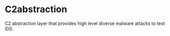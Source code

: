 # C2abstraction
C2 abstraction layer that provides high level diverse malware attacks to test IDS. 
